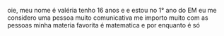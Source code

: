 oie, meu nome é valéria 
tenho 16 anos e e estou no 1° ano do EM
eu me considero uma pessoa muito comunicativa
me importo muito com as pessoas 
minha materia favorita é matematica 
e por enquanto é só
